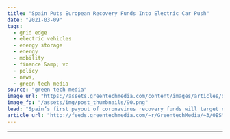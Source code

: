 ```yaml
---
title: "Spain Puts European Recovery Funds Into Electric Car Push"
date: "2021-03-09"
tags: 
  - grid edge
  - electric vehicles
  - energy storage
  - energy
  - mobility
  - finance &amp; vc
  - policy
  - news,
  - green tech media
source: "green tech media"
image_url: "https://assets.greentechmedia.com/content/images/articles/SEAT_electric_vehicle_factory_tour_Spanish_prime_minister_XL.jpeg"
image_fp: "/assets/img/post_thumbnails/90.png"
lead: "Spain’s first payout of coronavirus recovery funds will target clean transportation, with a still-in-development plan to create a domestic industrial supply chain for electric vehicles and their supporting battery manufacturing capacity.  A public-pr ..."
article_url: "http://feeds.greentechmedia.com/~r/GreentechMedia/~3/0ESMt0cRiWo/spain-puts-european-recovery-funds-into-electric-car-push"
---
```


---
